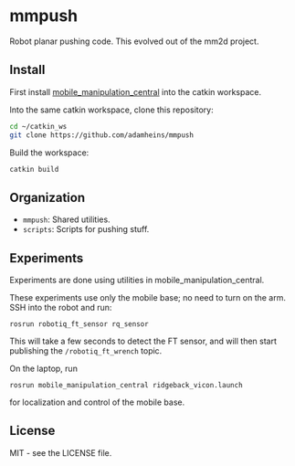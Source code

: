 # mmpush

Robot planar pushing code. This evolved out of the mm2d project.

## Install

First install
[mobile_manipulation_central](https://github.com/utiasDSL/mobile_manipulation_central)
into the catkin workspace.

Into the same catkin workspace, clone this repository:
```bash
cd ~/catkin_ws
git clone https://github.com/adamheins/mmpush
```

Build the workspace:
```bash
catkin build
```

## Organization

* `mmpush`: Shared utilities.
* `scripts`: Scripts for pushing stuff.

## Experiments
Experiments are done using utilities in mobile_manipulation_central.

These experiments use only the mobile base; no need to turn on the arm. SSH
into the robot and run:
```
rosrun robotiq_ft_sensor rq_sensor
```
This will take a few seconds to detect the FT sensor, and will then start
publishing the `/robotiq_ft_wrench` topic.

On the laptop, run
```
rosrun mobile_manipulation_central ridgeback_vicon.launch
```
for localization and control of the mobile base.

## License

MIT - see the LICENSE file.
